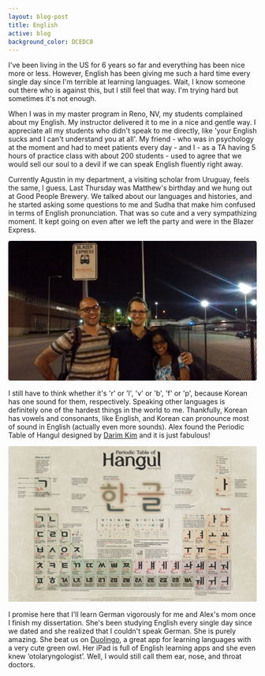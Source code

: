 ```yaml
---
layout: blog-post
title: English
active: blog
background_color: DCEDC8
---
```


I've been living in the US for 6 years so far and everything has been nice more or less. However, English has been giving me such a hard time every single day since I'm terrible at learning languages. Wait, I know someone out there who is against this, but I still feel that way. I'm trying hard but sometimes it's not enough.

When I was in my master program in Reno, NV, my students complained about my English. My instructor delivered it to me in a nice and gentle way. I appreciate all my students who didn't speak to me directly, like 'your English sucks and I can't understand you at all'. My friend - who was in psychology at the moment and had to meet patients every day - and I - as a TA having 5 hours of practice class with about 200 students - used to agree that we would sell our soul to a devil if we can speak English fluently right away.

Currently Agustin in my department, a visiting scholar from Uruguay, feels the same, I guess. Last Thursday was Matthew's birthday and we hung out at Good People Brewery. We talked about our languages and histories, and he started asking some questions to me and Sudha that make him confused in terms of English pronunciation. That was so cute and a very sympathizing moment. It kept going on even after we left the party and were in the Blazer Express.

![](/assets/English.jpg)

I still have to think whether it's 'r' or 'l', 'v' or 'b', 'f' or 'p', because Korean has one sound for them, respectively. Speaking other languages is definitely one of the hardest things in the world to me. Thankfully, Korean has vowels and consonants, like English, and Korean can pronounce most of sound in English (actually even more sounds). Alex found the Periodic Table of Hangul designed by [Darim Kim](http://www.aboutletters.com/) and it is just fabulous!

![](/assets/Hangulposter-AboutLetters.jpg)

I promise here that I'll learn German vigorously for me and Alex's mom once I finish my dissertation. She's been studying English every single day since we dated and she realized that I couldn't speak German. She is purely amazing. She beat us on [Duolingo](https://www.duolingo.com/), a great app for learning languages with a very cute green owl. Her iPad is full of English learning apps and she even knew ‘otolaryngologist’. Well, I would still call them ear, nose, and throat doctors.

